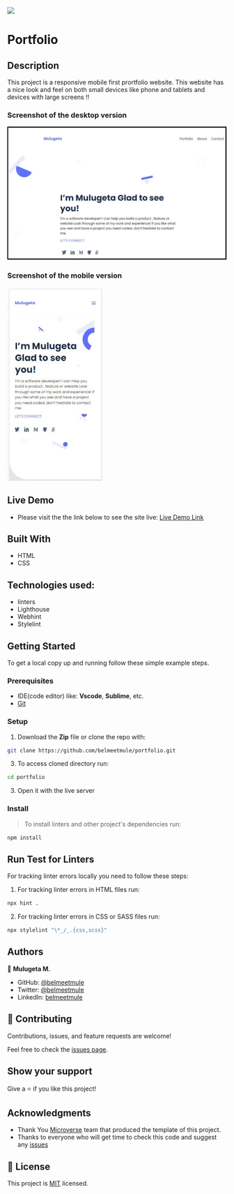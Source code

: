 
![](https://img.shields.io/badge/Microverse-blueviolet)


# Portfolio

## Description
This project is a responsive mobile first prortfolio website. This website has a nice look and feel on both small devices like phone and tablets and devices with large screens !!

### Screenshot of the desktop version 
![screenshot](images/screenShotDesktop.JPG)

### Screenshot of the mobile version
![screenshot](images/screenShotMobile.JPG)

## Live Demo

- Please visit the the link below to see the site live:
  [Live Demo Link](https://belmeetmule.github.io/My-Portfolio/)

## Built With

- HTML
- CSS

## Technologies used: 
- linters
- Lighthouse
- Webhint
- Stylelint


## Getting Started


To get a local copy up and running follow these simple example steps.

### Prerequisites
- IDE(code editor) like: **Vscode**, **Sublime**, etc. 
- [Git](https://www.linode.com/docs/guides/how-to-install-git-on-linux-mac-and-windows/)

### Setup
1. Download the **Zip** file or clone the repo with:
```bash
git clone https://github.com/belmeetmule/portfolio.git
```
3. To access cloned directory run:
```bash
cd portfolio
```
3. Open it with the live server

### Install
> To install linters and other project's dependencies run:
```bash
npm install
```
## Run Test for Linters

For tracking linter errors locally you need to follow these steps:

1. For tracking linter errors in HTML files run:
```bash 
npx hint .
```

2. For tracking linter errors in CSS or SASS files run:

```bash
npx stylelint "\*_/_.{css,scss}"
```

## Authors

👤 **Mulugeta M.**

- GitHub: [@belmeetmule](https://github.com/belmeetmule)
- Twitter: [@belmeetmule](https://twitter.com/belmeetmule)
- LinkedIn: [belmeetmule](https://linkedin.com/in/belmeetmule)


## 🤝 Contributing

Contributions, issues, and feature requests are welcome!

Feel free to check the [issues page](https://github.com/belmeetmule/portfolio/issues).

## Show your support

Give a ⭐️ if you like this project!

## Acknowledgments

- Thank You [Microverse](www.microverse.org) team that produced the template of this project.
- Thanks to everyone who will get time to check this code and suggest any [issues](https://github.com/belmeetmule/hello-world/issues)

## 📝 License

This project is [MIT](./MIT.md) licensed.
